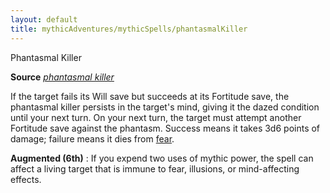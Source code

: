 ```yaml
---
layout: default
title: mythicAdventures/mythicSpells/phantasmalKiller
---
```

Phantasmal Killer

**Source** [_phantasmal killer_](spells/phantasmalKiller#_phantasmal-killer)

If the target fails its Will save but succeeds at its Fortitude save, the phantasmal killer persists in the target's mind, giving it the dazed condition until your next turn. On your next turn, the target must attempt another Fortitude save against the phantasm. Success means it takes 3d6 points of damage; failure means it dies from [fear](monsters/universalMonsterRules#_fear).

**Augmented (6th)** : If you expend two uses of mythic power, the spell can affect a living target that is immune to fear, illusions, or mind-affecting effects.

